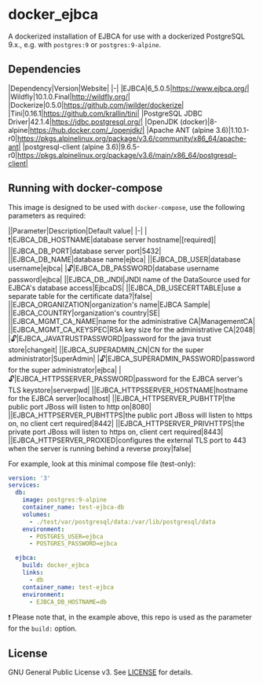 # docker_ejbca
A dockerized installation of EJBCA for use with a dockerized PostgreSQL 9.x., e.g. with `postgres:9` or `postgres:9-alpine`.

## Dependencies
|Dependency|Version|Website|
|-|
|EJBCA|6_5.0.5|https://www.ejbca.org/|
|Wildfly|10.1.0.Final|http://wildfly.org/|
|Dockerize|0.5.0|https://github.com/jwilder/dockerize|
|Tini|0.16.1|https://github.com/krallin/tini|
|PostgreSQL JDBC Driver|42.1.4|https://jdbc.postgresql.org/|
|OpenJDK (docker)|8-alpine|https://hub.docker.com/_/openjdk/|
|Apache ANT (alpine 3.6)|1.10.1-r0|https://pkgs.alpinelinux.org/package/v3.6/community/x86_64/apache-ant|
|postgresql-client (alpine 3.6)|9.6.5-r0|https://pkgs.alpinelinux.org/package/v3.6/main/x86_64/postgresql-client|

## Running with docker-compose
This image is designed to be used with `docker-compose`, use the following parameters as required:

||Parameter|Description|Default value|
|-|
|:exclamation:|EJBCA_DB_HOSTNAME|database server hostname|[required]|
||EJBCA_DB_PORT|database server port|5432|
||EJBCA_DB_NAME|database name|ejbca|
||EJBCA_DB_USER|database username|ejbca|
|:unlock:|EJBCA_DB_PASSWORD|database username password|ejbca|
||EJBCA_DB_JNDI|JNDI name of the DataSource used for EJBCA's database access|EjbcaDS|
||EJBCA_DB_USECERTTABLE|use a separate table for the certificate data?|false|
||EJBCA_ORGANIZATION|organization's name|EJBCA Sample|
||EJBCA_COUNTRY|organization's country|SE|
||EJBCA_MGMT_CA_NAME|name for the administrative CA|ManagementCA|
||EJBCA_MGMT_CA_KEYSPEC|RSA key size for the administrative CA|2048|
|:unlock:|EJBCA_JAVATRUSTPASSWORD|password for the java trust store|changeit|
||EJBCA_SUPERADMIN_CN|CN for the super administrator|SuperAdmin|
|:unlock:|EJBCA_SUPERADMIN_PASSWORD|password for the super administrator|ejbca|
|:unlock:|EJBCA_HTTPSSERVER_PASSWORD|password for the EJBCA server's TLS keystore|serverpwd|
||EJBCA_HTTPSSERVER_HOSTNAME|hostname for the EJBCA server|localhost|
||EJBCA_HTTPSERVER_PUBHTTP|the public port JBoss will listen to http on|8080|
||EJBCA_HTTPSERVER_PUBHTTPS|the public port JBoss will listen to https on, no client cert required|8442|
||EJBCA_HTTPSERVER_PRIVHTTPS|the private port JBoss will listen to https on, client cert required|8443|
||EJBCA_HTTPSERVER_PROXIED|configures the external TLS port to 443 when the server is running behind a reverse proxy|false|

For example, look at this minimal compose file (test-only):
```yml
version: '3'
services:
  db:
    image: postgres:9-alpine
    container_name: test-ejbca-db
    volumes:
      - ./test/var/postgresql/data:/var/lib/postgresql/data
    environment:
      - POSTGRES_USER=ejbca
      - POSTGRES_PASSWORD=ejbca

  ejbca:
    build: docker_ejbca
    links:
      - db
    container_name: test-ejbca
    environment:
      - EJBCA_DB_HOSTNAME=db
```

:exclamation: Please note that, in the example above, this repo is used as the parameter for the `build:` option.

## License
GNU General Public License v3. See [LICENSE](./LICENSE) for details.
